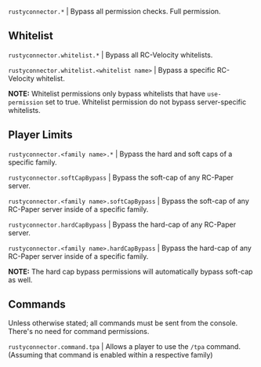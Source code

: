 `rustyconnector.*` | Bypass all permission checks. Full permission.
## Whitelist
`rustyconnector.whitelist.*` | Bypass all RC-Velocity whitelists.

`rustyconnector.whitelist.<whitelist name>` | Bypass a specific RC-Velocity whitelist.

**NOTE:** Whitelist permissions only bypass whitelists that have `use-permission` set to true. Whitelist permission do not bypass server-specific whitelists.

## Player Limits
`rustyconnector.<family name>.*` | Bypass the hard and soft caps of a specific family.

`rustyconnector.softCapBypass` | Bypass the soft-cap of any RC-Paper server.

`rustyconnector.<family name>.softCapBypass` | Bypass the soft-cap of any RC-Paper server inside of a specific family.

`rustyconnector.hardCapBypass` | Bypass the hard-cap of any RC-Paper server.

`rustyconnector.<family name>.hardCapBypass` | Bypass the hard-cap of any RC-Paper server inside of a specific family.

**NOTE:** The hard cap bypass permissions will automatically bypass soft-cap as well.

## Commands
Unless otherwise stated; all commands must be sent from the console. There's no need for command permissions.

`rustyconnector.command.tpa` | Allows a player to use the `/tpa` command. (Assuming that command is enabled within a respective family)